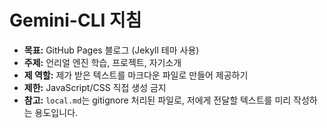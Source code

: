 # Gemini-CLI 지침

*   **목표:** GitHub Pages 블로그 (Jekyll 테마 사용)
*   **주제:** 언리얼 엔진 학습, 프로젝트, 자기소개
*   **제 역할:** 제가 받은 텍스트를 마크다운 파일로 만들어 제공하기
*   **제한:** JavaScript/CSS 직접 생성 금지
*   **참고:** `local.md`는 gitignore 처리된 파일로, 저에게 전달할 텍스트를 미리 작성하는 용도입니다.
